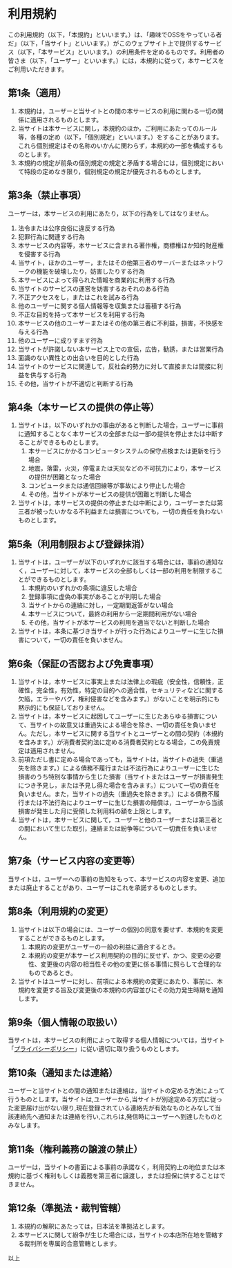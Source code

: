 # 利用規約

この利用規約（以下，「本規約」といいます。）は、「趣味でOSSをやっている者だ」（以下，「当サイト」といいます。）がこのウェブサイト上で提供するサービス（以下，「本サービス」といいます。）の利用条件を定めるものです。利用者の皆さま（以下，「ユーザー」といいます。）には，本規約に従って，本サービスをご利用いただきます。

## 第1条（適用）
1. 本規約は，ユーザーと当サイトとの間の本サービスの利用に関わる一切の関係に適用されるものとします。
2. 当サイトは本サービスに関し，本規約のほか，ご利用にあたってのルール等，各種の定め（以下，「個別規定」といいます。）をすることがあります。これら個別規定はその名称のいかんに関わらず，本規約の一部を構成するものとします。
3. 本規約の規定が前条の個別規定の規定と矛盾する場合には，個別規定において特段の定めなき限り，個別規定の規定が優先されるものとします。

## 第3条（禁止事項）
ユーザーは，本サービスの利用にあたり，以下の行為をしてはなりません。

1. 法令または公序良俗に違反する行為
2. 犯罪行為に関連する行為
3. 本サービスの内容等，本サービスに含まれる著作権，商標権ほか知的財産権を侵害する行為
4. 当サイト，ほかのユーザー，またはその他第三者のサーバーまたはネットワークの機能を破壊したり，妨害したりする行為
5. 本サービスによって得られた情報を商業的に利用する行為
6. 当サイトのサービスの運営を妨害するおそれのある行為
7. 不正アクセスをし，またはこれを試みる行為
8. 他のユーザーに関する個人情報等を収集または蓄積する行為
9. 不正な目的を持って本サービスを利用する行為
10. 本サービスの他のユーザーまたはその他の第三者に不利益，損害，不快感を与える行為
11. 他のユーザーに成りすます行為
12. 当サイトが許諾しない本サービス上での宣伝，広告，勧誘，または営業行為
13. 面識のない異性との出会いを目的とした行為
14. 当サイトのサービスに関連して，反社会的勢力に対して直接または間接に利益を供与する行為
15. その他，当サイトが不適切と判断する行為

## 第4条（本サービスの提供の停止等）
1. 当サイトは，以下のいずれかの事由があると判断した場合，ユーザーに事前に通知することなく本サービスの全部または一部の提供を停止または中断することができるものとします。
    1. 本サービスにかかるコンピュータシステムの保守点検または更新を行う場合
    2. 地震，落雷，火災，停電または天災などの不可抗力により，本サービスの提供が困難となった場合
    3. コンピュータまたは通信回線等が事故により停止した場合
    4. その他，当サイトが本サービスの提供が困難と判断した場合
2. 当サイトは，本サービスの提供の停止または中断により，ユーザーまたは第三者が被ったいかなる不利益または損害についても，一切の責任を負わないものとします。

## 第5条（利用制限および登録抹消）
1. 当サイトは，ユーザーが以下のいずれかに該当する場合には，事前の通知なく，ユーザーに対して，本サービスの全部もしくは一部の利用を制限することができるものとします。
    1. 本規約のいずれかの条項に違反した場合
    2. 登録事項に虚偽の事実があることが判明した場合
    3. 当サイトからの連絡に対し，一定期間返答がない場合
    4. 本サービスについて，最終の利用から一定期間利用がない場合
    5. その他，当サイトが本サービスの利用を適当でないと判断した場合
2. 当サイトは，本条に基づき当サイトが行った行為によりユーザーに生じた損害について，一切の責任を負いません。

## 第6条（保証の否認および免責事項）
1. 当サイトは，本サービスに事実上または法律上の瑕疵（安全性，信頼性，正確性，完全性，有効性，特定の目的への適合性，セキュリティなどに関する欠陥，エラーやバグ，権利侵害などを含みます。）がないことを明示的にも黙示的にも保証しておりません。
2. 当サイトは，本サービスに起因してユーザーに生じたあらゆる損害について、当サイトの故意又は重過失による場合を除き、一切の責任を負いません。ただし，本サービスに関する当サイトとユーザーとの間の契約（本規約を含みます。）が消費者契約法に定める消費者契約となる場合，この免責規定は適用されません。
3. 前項ただし書に定める場合であっても，当サイトは，当サイトの過失（重過失を除きます。）による債務不履行または不法行為によりユーザーに生じた損害のうち特別な事情から生じた損害（当サイトまたはユーザーが損害発生につき予見し，または予見し得た場合を含みます。）について一切の責任を負いません。また，当サイトの過失（重過失を除きます。）による債務不履行または不法行為によりユーザーに生じた損害の賠償は，ユーザーから当該損害が発生した月に受領した利用料の額を上限とします。
4. 当サイトは，本サービスに関して，ユーザーと他のユーザーまたは第三者との間において生じた取引，連絡または紛争等について一切責任を負いません。

## 第7条（サービス内容の変更等）
当サイトは，ユーザーへの事前の告知をもって、本サービスの内容を変更、追加または廃止することがあり、ユーザーはこれを承諾するものとします。

## 第8条（利用規約の変更）
1. 当サイトは以下の場合には、ユーザーの個別の同意を要せず、本規約を変更することができるものとします。
    1. 本規約の変更がユーザーの一般の利益に適合するとき。
    2. 本規約の変更が本サービス利用契約の目的に反せず、かつ、変更の必要性、変更後の内容の相当性その他の変更に係る事情に照らして合理的なものであるとき。
2. 当サイトはユーザーに対し、前項による本規約の変更にあたり、事前に、本規約を変更する旨及び変更後の本規約の内容並びにその効力発生時期を通知します。

## 第9条（個人情報の取扱い）
当サイトは，本サービスの利用によって取得する個人情報については，当サイト「[プライバシーポリシー](https://oss4.fun/privacy/)」に従い適切に取り扱うものとします。

## 第10条（通知または連絡）
ユーザーと当サイトとの間の通知または連絡は，当サイトの定める方法によって行うものとします。当サイトは,ユーザーから,当サイトが別途定める方式に従った変更届け出がない限り,現在登録されている連絡先が有効なものとみなして当該連絡先へ通知または連絡を行い,これらは,発信時にユーザーへ到達したものとみなします。

## 第11条（権利義務の譲渡の禁止）
ユーザーは，当サイトの書面による事前の承諾なく，利用契約上の地位または本規約に基づく権利もしくは義務を第三者に譲渡し，または担保に供することはできません。

## 第12条（準拠法・裁判管轄）
1. 本規約の解釈にあたっては，日本法を準拠法とします。
2. 本サービスに関して紛争が生じた場合には，当サイトの本店所在地を管轄する裁判所を専属的合意管轄とします。

以上
